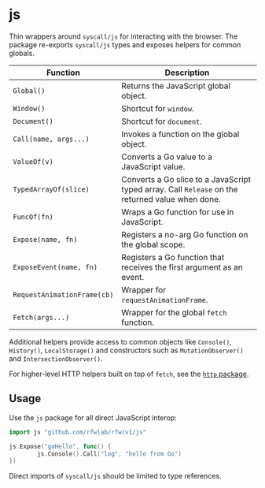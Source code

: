 # js

Thin wrappers around `syscall/js` for interacting with the browser.
The package re-exports `syscall/js` types and exposes helpers for
common globals.

| Function | Description |
| --- | --- |
| `Global()` | Returns the JavaScript global object. |
| `Window()` | Shortcut for `window`. |
| `Document()` | Shortcut for `document`. |
| `Call(name, args...)` | Invokes a function on the global object. |
| `ValueOf(v)` | Converts a Go value to a JavaScript value. |
| `TypedArrayOf(slice)` | Converts a Go slice to a JavaScript typed array. Call `Release` on the returned value when done. |
| `FuncOf(fn)` | Wraps a Go function for use in JavaScript. |
| `Expose(name, fn)` | Registers a no-arg Go function on the global scope. |
| `ExposeEvent(name, fn)` | Registers a Go function that receives the first argument as an event. |
| `RequestAnimationFrame(cb)` | Wrapper for `requestAnimationFrame`. |
| `Fetch(args...)` | Wrapper for the global `fetch` function. |

Additional helpers provide access to common objects like `Console()`,
`History()`, `LocalStorage()` and constructors such as
`MutationObserver()` and `IntersectionObserver()`.

For higher-level HTTP helpers built on top of `fetch`, see the
[`http` package](./http).

## Usage

Use the `js` package for all direct JavaScript interop:

```go
import js "github.com/rfwlab/rfw/v1/js"

js.Expose("goHello", func() {
        js.Console().Call("log", "hello from Go")
})
```

Direct imports of `syscall/js` should be limited to type references.
